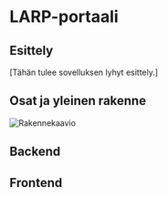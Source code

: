 # LARP-portaali

## Esittely
[Tähän tulee sovelluksen lyhyt esittely.]

## Osat ja yleinen rakenne
![Rakennekaavio](/kuvat/LARP-portaali_rakenne.png)


## Backend




## Frontend


